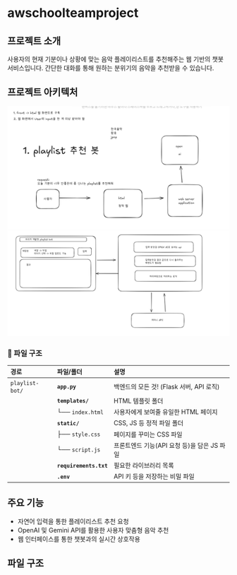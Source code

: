 # awschoolteamproject

## 프로젝트 소개
사용자의 현재 기분이나 상황에 맞는 음악 플레이리스트를 추천해주는 웹 기반의 챗봇 서비스입니다. 간단한 대화를 통해 원하는 분위기의 음악을 추천받을 수 있습니다.

## 프로젝트 아키텍처
![초기 아키텍처 구상](./pic/arki1.jpg)
![상세 아키텍처](./pic/arki2.jpg)

### 📂 파일 구조

| 경로 | 파일/폴더 | 설명 |
| :--- | :--- | :--- |
| `playlist-bot/` | **`app.py`** | 백엔드의 모든 것! (Flask 서버, API 로직) |
| | **`templates/`** | HTML 템플릿 폴더 |
| | └── `index.html` | 사용자에게 보여줄 유일한 HTML 페이지 |
| | **`static/`** | CSS, JS 등 정적 파일 폴더 |
| | ├── `style.css` | 페이지를 꾸미는 CSS 파일 |
| | └── `script.js` | 프론트엔드 기능(API 요청 등)을 담은 JS 파일 |
| | **`requirements.txt`** | 필요한 라이브러리 목록 |
| | **`.env`** | API 키 등을 저장하는 비밀 파일 |


## 주요 기능
* 자연어 입력을 통한 플레이리스트 추천 요청
* OpenAI 및 Gemini API를 활용한 사용자 맞춤형 음악 추천
* 웹 인터페이스를 통한 챗봇과의 실시간 상호작용

## 파일 구조